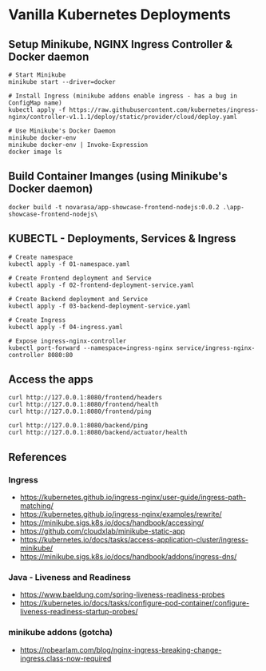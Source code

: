 # Vanilla Kubernetes Deployments

## Setup Minikube, NGINX Ingress Controller & Docker daemon
```
# Start Minikube
minikube start --driver=docker

# Install Ingress (minikube addons enable ingress - has a bug in ConfigMap name)
kubectl apply -f https://raw.githubusercontent.com/kubernetes/ingress-nginx/controller-v1.1.1/deploy/static/provider/cloud/deploy.yaml

# Use Minikube's Docker Daemon
minikube docker-env
minikube docker-env | Invoke-Expression
docker image ls
```

## Build Container Imanges (using Minikube's Docker daemon)
```
docker build -t novarasa/app-showcase-frontend-nodejs:0.0.2 .\app-showcase-frontend-nodejs\
```

## KUBECTL - Deployments, Services & Ingress
```
# Create namespace
kubectl apply -f 01-namespace.yaml

# Create Frontend deployment and Service
kubectl apply -f 02-frontend-deployment-service.yaml

# Create Backend deployment and Service
kubectl apply -f 03-backend-deployment-service.yaml

# Create Ingress
kubectl apply -f 04-ingress.yaml

# Expose ingress-nginx-controller
kubectl port-forward --namespace=ingress-nginx service/ingress-nginx-controller 8080:80
```

## Access the apps
```
curl http://127.0.0.1:8080/frontend/headers
curl http://127.0.0.1:8080/frontend/health
curl http://127.0.0.1:8080/frontend/ping

curl http://127.0.0.1:8080/backend/ping
curl http://127.0.0.1:8080/backend/actuator/health
```

## References
### Ingress
* https://kubernetes.github.io/ingress-nginx/user-guide/ingress-path-matching/
* https://kubernetes.github.io/ingress-nginx/examples/rewrite/
* https://minikube.sigs.k8s.io/docs/handbook/accessing/
* https://github.com/cloudxlab/minikube-static-app
* https://kubernetes.io/docs/tasks/access-application-cluster/ingress-minikube/
* https://minikube.sigs.k8s.io/docs/handbook/addons/ingress-dns/

### Java - Liveness and Readiness
* https://www.baeldung.com/spring-liveness-readiness-probes
* https://kubernetes.io/docs/tasks/configure-pod-container/configure-liveness-readiness-startup-probes/

### minikube addons (gotcha)
* https://robearlam.com/blog/nginx-ingress-breaking-change-ingress.class-now-required 